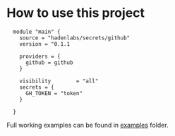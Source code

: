 # How to use this project

```hcl
  module "main" {
    source = "hadenlabs/secrets/github"
    version = "0.1.1

    providers = {
      github = github
    }

    visibility        = "all"
    secrets = {
      GH_TOKEN = "token"
    }

  }
```

Full working examples can be found in [examples](./examples) folder.
